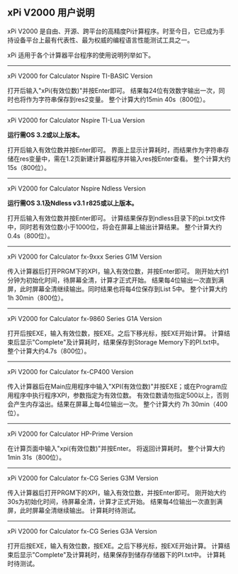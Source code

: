**xPi V2000 用户说明**
--------------------------

xPi V2000 是自由、开源、跨平台的高精度Pi计算程序。时至今日，它已成为手持设备平台上最有代表性、最为权威的编程语言性能测试工具之一。

xPi 适用于各个计算器平台程序的使用说明列举如下。

--------------------------

xPi V2000 for Calculator Nspire TI-BASIC Version

打开后输入"xPi(有效位数)"并按Enter即可。
结果每24位有效数字输出一次，同时也将作为字符串保存到res2变量。
整个计算大约15min 40s（800位）。

--------------------------

xPi V2000 for Calculator Nspire TI-Lua Version

**运行需OS 3.2或以上版本。**

打开后输入有效位数并按Enter即可。
界面上显示计算耗时，而结果作为字符串存储在res变量中，需在1.2页新建计算器程序并输入res按Enter查看。
整个计算大约15s（800位）。

--------------------------

xPi V2000 for Calculator Nspire Ndless Version

**运行需OS 3.1及Ndless v3.1 r825或以上版本。**

打开后输入有效位数并按Enter即可。
计算结果保存到ndless目录下的pi.txt文件中，同时若有效位数小于1000位，将会在屏幕上输出计算结果。
整个计算大约0.4s（800位）。

--------------------------

xPi V2000 for Calculator fx-9xxx Series G1M Version

传入计算器后打开PRGM下的XPI，输入有效位数，并按Enter即可。
刚开始大约1分钟为初始化时间，待屏幕全清，计算才正式开始。
结果每4位输出一次直到满屏，此时屏幕全清继续输出。同时结果也将每4位保存到List 5中。
整个计算大约1h 30min（800位）。

--------------------------

xPi V2000 for Calculator fx-9860 Series G1A Version

打开后按EXE，输入有效位数，按EXE。之后下移光标，按EXE开始计算。
计算结束后显示"Complete"及计算耗时，结果保存到Storage Memory下的PI.txt中。
整个计算大约4.7s（800位）。

--------------------------

xPi V2000 for Calculator fx-CP400 Version

传入计算器后在Main应用程序中输入"XPI(有效位数)"并按EXE；或在Program应用程序中执行程序XPI，参数指定为有效位数。
有效位数请勿指定500以上，否则会产生内存溢出。结果在屏幕上每4位输出一次。
整个计算大约 7h 30min（400位）。

--------------------------

xPi V2000 for Calculator HP-Prime Version

在计算页面中输入"xpi(有效位数)"并按Enter。
将返回计算耗时。
整个计算大约 1min 31s（800位）。

--------------------------

xPi V2000 for Calculator fx-CG Series G3M Version

传入计算器后打开PRGM下的XPI，输入有效位数，并按Enter即可。
刚开始大约30s为初始化时间，待屏幕全清，计算才正式开始。
结果每4位输出一次直到满屏，此时屏幕全清继续输出。
计算耗时待测试。

--------------------------

xPi V2000 for Calculator fx-CG Series G3A Version

打开后按EXE，输入有效位数，按EXE。之后下移光标，按EXE开始计算。
计算结束后显示"Complete"及计算耗时，结果保存到储存存储器下的PI.txt中。
计算耗时待测试。